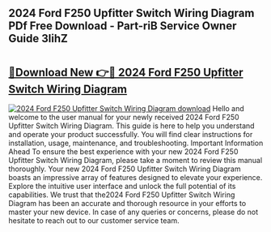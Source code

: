 ## 2024 Ford F250 Upfitter Switch Wiring Diagram PDf Free Download - Part-riB Service Owner Guide 3lihZ

# <h2><a href="http://dfkmfuf.blite.top/?on=2024+Ford+F250+Upfitter+Switch+Wiring+Diagram">🔗Download New 👉🔴 2024 Ford F250 Upfitter Switch Wiring Diagram</a></h2>

[![2024 Ford F250 Upfitter Switch Wiring Diagram download](https://i.imgur.com/lujVjoI.png)](http://dfkmfuf.blite.top/?on=2024+Ford+F250+Upfitter+Switch+Wiring+Diagram)
Hello and welcome to the user manual for your newly received 2024 Ford F250 Upfitter Switch Wiring Diagram. This guide is here to help you understand and operate your product successfully. You will find clear instructions for installation, usage, maintenance, and troubleshooting. Important Information Ahead To ensure the best experience with your new 2024 Ford F250 Upfitter Switch Wiring Diagram, please take a moment to review this manual thoroughly. Your new 2024 Ford F250 Upfitter Switch Wiring Diagram boasts an impressive array of features designed to elevate your experience. Explore the intuitive user interface and unlock the full potential of its capabilities. We trust that the2024 Ford F250 Upfitter Switch Wiring Diagram has been an accurate and thorough resource in your efforts to master your new device. In case of any queries or concerns, please do not hesitate to reach out to our customer service team.
